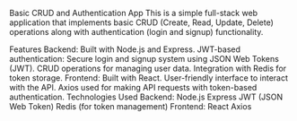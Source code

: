 Basic CRUD and Authentication App
This is a simple full-stack web application that implements basic CRUD (Create, Read, Update, Delete) operations along with authentication (login and signup) functionality.

Features
Backend: Built with Node.js and Express.
JWT-based authentication: Secure login and signup system using JSON Web Tokens (JWT).
CRUD operations for managing user data.
Integration with Redis for token storage.
Frontend: Built with React.
User-friendly interface to interact with the API.
Axios used for making API requests with token-based authentication.
Technologies Used
Backend:
Node.js
Express
JWT (JSON Web Token)
Redis (for token management)
Frontend:
React
Axios
